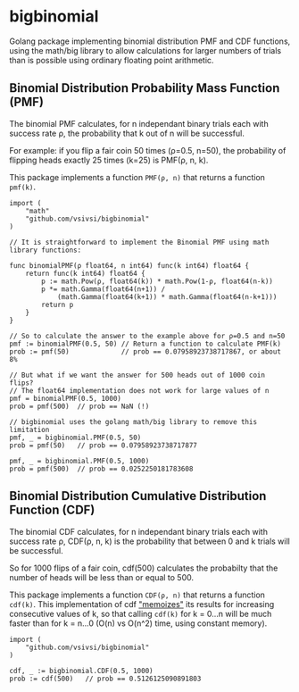 # bigbinomial
Golang package implementing binomial distribution PMF and CDF functions, using the math/big library to allow calculations for larger numbers of trials than is possible using ordinary floating point arithmetic.

## Binomial Distribution Probability Mass Function (PMF)  

The binomial PMF calculates, for n independant binary trials each with success rate ρ, the probability that k out of n will be successful.

For example: if you flip a fair coin 50 times (ρ=0.5, n=50), the probability of flipping heads exactly 25 times (k=25) is PMF(ρ, n, k).

This package implements a function `PMF(ρ, n)` that returns a function `pmf(k)`.

```golang
import (
	"math"
	"github.com/vsivsi/bigbinomial"
)

// It is straightforward to implement the Binomial PMF using math library functions:

func binomialPMF(ρ float64, n int64) func(k int64) float64 {
	return func(k int64) float64 {
		p := math.Pow(ρ, float64(k)) * math.Pow(1-ρ, float64(n-k))
		p *= math.Gamma(float64(n+1)) / 
			(math.Gamma(float64(k+1)) * math.Gamma(float64(n-k+1)))
		return p
	}
}

// So to calculate the answer to the example above for ρ=0.5 and n=50
pmf := binomialPMF(0.5, 50) // Return a function to calculate PMF(k)
prob := pmf(50)             // prob == 0.07958923738717867, or about 8%

// But what if we want the answer for 500 heads out of 1000 coin flips?
// The float64 implementation does not work for large values of n
pmf = binomialPMF(0.5, 1000)
prob = pmf(500)  // prob == NaN (!)

// bigbinomial uses the golang math/big library to remove this limitation
pmf, _ = bigbinomial.PMF(0.5, 50)
prob = pmf(50)   // prob == 0.07958923738717877

pmf, _ = bigbinomial.PMF(0.5, 1000)
prob = pmf(500)  // prob == 0.0252250181783608
```

## Binomial Distribution Cumulative Distribution Function (CDF)

The binomial CDF calculates, for n independant binary trials each with success rate ρ, CDF(ρ, n, k) is the probability that between 0 and k trials will be successful.

So for 1000 flips of a fair coin, cdf(500) calculates the probabilty that the number of heads will be less than or equal to 500.

This package implements a function `CDF(ρ, n)` that returns a function `cdf(k)`. This implementation of cdf ["memoizes"](https://en.wikipedia.org/wiki/Memoization) its results for increasing consecutive values of k, so that calling `cdf(k)` for k = 0...n will be much faster than for k = n...0 (O(n) vs O(n^2) time, using constant memory). 

```golang
import (
	"github.com/vsivsi/bigbinomial"
)

cdf, _ := bigbinomial.CDF(0.5, 1000)
prob := cdf(500)   // prob == 0.5126125090891803
```
